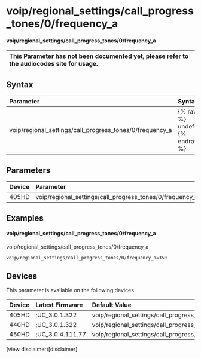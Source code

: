 ﻿---
description: voip/regional_settings/call_progress_tones/0/frequency_a
search:
    keywords: ['voip','regional_settings','call_progress_tones','0','frequency_a']
---

# voip/regional_settings/call_progress_tones/0/frequency_a

#### voip/regional_settings/call_progress_tones/0/frequency_a


| This Parameter has not been documented yet, please refer to the audiocodes site for usage.  |
| :--- |

## Syntax
| Parameter | Syntax |
| :--- | :--- |
|voip/regional_settings/call_progress_tones/0/frequency_a | {% raw %} undefined {% endraw %} |

## Parameters
|Device|Parameter|value|Description|
|:---|:---|:---|:---|
| 405HD | voip/regional_settings/call_progress_tones/0/frequency_a |  |  |

## Examples
#### voip/regional_settings/call_progress_tones/0/frequency_a

voip/regional_settings/call_progress_tones/0/frequency_a

```
voip/regional_settings/call_progress_tones/0/frequency_a=350
```

## Devices
This parameter is available on the following devices

| Device | Latest Firmware | Default Value |
|:---|:---|:---|
| 405HD | ;UC_3.0.1.322 | voip/regional_settings/call_progress_tones/0/frequency_a=350 
| 440HD | ;UC_3.0.1.322 | voip/regional_settings/call_progress_tones/0/frequency_a=350 
| 450HD | ;UC_3.0.4.111.77 | voip/regional_settings/call_progress_tones/0/frequency_a=350 

(view disclaimer)[disclaimer]
